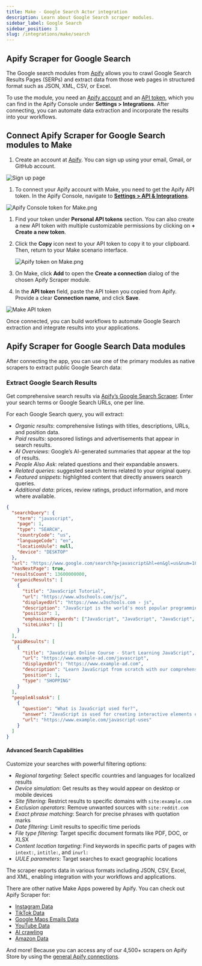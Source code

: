 ```yaml
---
title: Make - Google Search Actor integration
description: Learn about Google Search scraper modules.
sidebar_label: Google Search
sidebar_position: 3
slug: /integrations/make/search
---
```


## Apify Scraper for Google Search

The Google search modules from [Apify](https://apify.com) allows you to crawl Google Search Results Pages (SERPs) and extract data from those web pages in structured format such as JSON, XML, CSV, or Excel.

To use the module, you need an [Apify account](https://console.apify.com) and an [API token](https://docs.apify.com/platform/integrations/api#api-token), which you can find in the Apify Console under **Settings > Integrations**. After connecting, you can automate data extraction and incorporate the results into your workflows.

## Connect Apify Scraper for Google Search  modules to Make

1. Create an account at [Apify](https://console.apify.com/). You can sign up using your email, Gmail, or GitHub account.

![Sign up page](images/search/search-signup.png)

1. To connect your Apify account with Make, you need to get the Apify API token. In the Apify Console, navigate to **[Settings > API & Integrations](https://console.apify.com/settings/integrations)**.

![Apify Console token for Make.png](images/Apify_Console_token_for_Make.png)

1. Find your token under **Personal API tokens** section. You can also create a new API token with multiple customizable permissions by clicking on **+ Create a new token**.
1. Click the **Copy** icon next to your API token to copy it to your clipboard. Then, return to your Make scenario interface.

    ![Apify token on Make.png](images/Apify_token_on_Make.png)

1. On Make, click **Add** to open the **Create a connection** dialog of the chosen Apify Scraper module.
1. In the **API token** field, paste the API token you copied from Apify. Provide a clear **Connection name**, and click **Save**.

![Make API token](images/search/image%201.png)

Once connected, you can build workflows to automate Google Search extraction and integrate results into your applications.

## Apify Scraper for Google Search Data modules

After connecting the app, you can use one of the primary modules as native scrapers to extract public Google Search data:

### Extract Google Search Results

Get comprehensive search results via [Apify’s Google Search Scraper](https://apify.com/apify/google-search-scraper). Enter your search terms or Google Search URLs, one per line.

For each Google Search query, you will extract:

- _Organic results_: comprehensive listings with titles, descriptions, URLs, and position data.
- _Paid results_: sponsored listings and advertisements that appear in search results.
- _AI Overviews_: Google’s AI-generated summaries that appear at the top of results.
- _People Also Ask_: related questions and their expandable answers.
- _Related queries_: suggested search terms related to your original query.
- _Featured snippets_: highlighted content that directly answers search queries.
- _Additional data_: prices, review ratings, product information, and more where available.

```json title="Search results data, shortened sample"
{
  "searchQuery": {
    "term": "javascript",
    "page": 1,
    "type": "SEARCH",
    "countryCode": "us",
    "languageCode": "en",
    "locationUule": null,
    "device": "DESKTOP"
  },
  "url": "https://www.google.com/search?q=javascript&hl=en&gl=us&num=10",
  "hasNextPage": true,
  "resultsCount": 13600000000,
  "organicResults": [
    {
      "title": "JavaScript Tutorial",
      "url": "https://www.w3schools.com/js/",
      "displayedUrl": "https://www.w3schools.com › js",
      "description": "JavaScript is the world's most popular programming language. JavaScript is the programming language of the Web. JavaScript is easy to learn.",
      "position": 1,
      "emphasizedKeywords": ["JavaScript", "JavaScript", "JavaScript", "JavaScript"],
      "siteLinks": []
    }
  ],
  "paidResults": [
    {
      "title": "JavaScript Online Course - Start Learning JavaScript",
      "url": "https://www.example-ad.com/javascript",
      "displayedUrl": "https://www.example-ad.com",
      "description": "Learn JavaScript from scratch with our comprehensive online course. Start your coding journey today!",
      "position": 1,
      "type": "SHOPPING"
    }
  ],
  "peopleAlsoAsk": [
    {
      "question": "What is JavaScript used for?",
      "answer": "JavaScript is used for creating interactive elements on websites, browser games, frontend of web applications, mobile applications, and server applications...",
      "url": "https://www.example.com/javascript-uses"
    }
  ]
}
```

#### Advanced Search Capabilities

Customize your searches with powerful filtering options:

- _Regional targeting_: Select specific countries and languages for localized results
- _Device simulation_: Get results as they would appear on desktop or mobile devices
- _Site filtering_: Restrict results to specific domains with `site:example.com`
- _Exclusion operators_: Remove unwanted sources with `site:reddit.com`
- _Exact phrase matching_: Search for precise phrases with quotation marks
- _Date filtering_: Limit results to specific time periods
- _File type filtering_: Target specific document formats like PDF, DOC, or XLSX
- _Content location targeting_: Find keywords in specific parts of pages with `intext:`, `intitle:`, and `inurl:`
- _UULE parameters_: Target searches to exact geographic locations

The scraper exports data in various formats including JSON, CSV, Excel, and XML, enabling integration with your workflows and applications.

There are other native Make Apps powered by Apify. You can check out Apify Scraper for:

- [Instagram Data](/platform/integrations/make/instagram)
- [TikTok Data](/platform/integrations/make/tiktok)
- [Google Maps Emails Data](/platform/integrations/make/maps)
- [YouTube Data](/platform/integrations/make/youtube)
- [AI crawling](/platform/integrations/make/ai-crawling)
- [Amazon Data](/platform/integrations/make/amazon)

And more! Because you can access any of our 4,500+ scrapers on Apify Store by using the [general Apify connections](https://www.make.com/en/integrations/apify).
